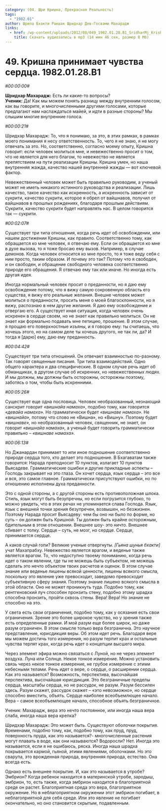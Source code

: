 ```yaml
---
category: (04. Шри Кришна, Прекрасная Реальность)
tags:
  - "1982.01"
author: Шрила Бхакти Ракшак Шридхар Дев-Госвами Махарадж
links:
  - href: /wp-content/uploads/2012/08/049_1982.01.28.B1_SridharMj_Krishna_prinimaet_chuvstva_serdca.mp3
    title: Скачать аудиозапись в mp3 (14 мин 46 сек, размер 8 Мб)
---
```


# 49. Кришна принимает чувства сердца. 1982.01.28.B1

*#00:00:00#*

**Шридхар Махарадж:** Есть ли какие-то вопросы?\
**Ученик:** Да! Как мы можем понять разницу между внутренним голосом, как вы говорите, и многочисленными другими голосами, которые предлагают нам наслаждаться майей, и идти в разные стороны? Мы слышим многие внутренние голоса.

*#00:00:21#*

Шридхар Махарадж: То, что я понимаю, за это, в этих рамках, в рамках моего понимания я несу ответственность. То, чего я не знаю, я не могу отвечать за это. Но, соответственно, согласно моему опыту, Кришна говорит: если человек молиться мне, и невежественно просит о том, что не является для него благом, то невежество не является препятствием на пути реализации Кришны. Кришна умен, но наша внутренняя жажда, качество нашей внутренней жажды — вот ключевой фактор.

Невежественный человек может быть правильно руководим, а ученый может не иметь никакого истинного руководства и реализации. Лишь качество, такое качество как искренность, а искренность зависит от сукрити, качество сукрити, которое я обрел от вайшнавов, получил от вайшнавов в прошлых рождениях, благодаря прошлым действиям. Сукрити, качество сукрити будет направлять нас. В целом говорится так — сукрити.

*#00:02:07#*

Существует три типа отношения, когда речь идет об освобождении, или нашем достижении Кришны, как правило. Соответственно тому, как обращается ко мне человек, я отвечаю ему. Если он обращается ко мне в духе вызова, то я тоже бросаю ему вызов. Например, в случае демонов. Когда человек относится ко мне просто, то я тоже веду себя с ним просто, таким образом. И почему это так? Потому что я свободен, и он свободен, и обращение свободного человека соответственно природе его обращения. Я отвечаю ему так или иначе. Но иногда есть другая идея.

Иногда нормальный человек просит о преданности, но я даю ему освобождение потому, что я вижу самую сокровенную область его существа, я вижу его реальные желания. Внешне человек может молиться о преданности, просить меня о моей благосклонности, но я вижу, распознаю в нем другие желания. Я даю ему освобождение и отвергаю его. А существует иная ситуация, когда человек очень искренен в сердце своем, но не знает как правильно молиться. Он не знает как формально подавать мне петицию, прошение. В этом случае, я прощаю его поверхностные изъяны, и я говорю ему: ты считаешь, что хочешь этого, но на самом деле ты хочешь другого, не так ли, да? И тогда я [дарю] ему, даю ему преданность.

*#00:04:42#*

Существует три типа отношений. Он отвечает взаимностью по-разному. Так говорят священные писания. Три типа взаимодействий. Одно общего характера и два специфические. В одном случае речь идет об обманщиках, в другом случае об искренних, но невежественных людях. И мы должны, мы должны быть осторожны, осторожны поэтому, заботясь о том, чтобы быть искренними.

*#00:05:26#*

Существует еще одна пословица. Человек необразованный, незнающий санскрит говорит *«вишнайа намаха»*, подобно тому, как говорится *«девайа намаха»*. Но грамматически будет *«вишнаве намаха».* Не *«вишнайа»,* потому что слово не «Вишна», но «Вишну». Поэтому будет *«вишнаве»,* но необразованный человек, священник, не знает, он говорит *«вишнайа намаха»,* а ученый будет говорить грамматически правильно – *«вишнаве намаха».*

*#00:06:13#*

Но Джанардан принимает то или иное подношение соответственно природе сердца того, кто делает это подношение. В Бхагаватам также говорится: Нарада преподносит 10 пунктов, излагает 10 пунктов Вьясадеве. Грамматические ошибки и другие прикладные аспекты – Господь закрывает на это глаза. Он хочет сердца, язык сердца – это все и вся, это самое главное. Грамматически присутствуют ошибки, но по отношению исполнены духа преданности.

Это с одной стороны, а с другой стороны есть противоположная шлока. Стиль, язык могут быть безупречны, но если погрузится глубоко, то можно увидеть, что в этих речах не упоминается слава Господа. Язык, язык с внешней точки зрения безупречен, возвышен, но безжизнен. Поэтому Нарада просит Вьясадеву: чем бы оно ни было по форме, но суть – он должен быть Кришной. Ты должен быть крайне осторожным, бдительным в этом отношении. Внешнее шоу- это ничто. Внешнее сбивает с толку. Сердце – суть, не мозг, но сердце. Сердце, принимается сердце.

А каков случай гопи? Великие ученые отвергнуты. *[Гьяна шунья бхакти]* учат Махапрабху. Невежество является врагом, и веденье также является врагом. То, что недоступно твоему пониманию, когда речь идет о таком явлении, где ты не можешь быть субъектом, не можешь сделать это нечто объектом твоих расчетов и оценок. В этом случае знание или веденье лишены всякой ценности, лишены всякого смысла, поскольку это явление уже превосходит, заведомо превосходит субъективную сферу знания. Поэтому знание лишено всякого смысла в этой области. Оно не может проникнуть туда. Подобно тому, как рентгеновский луч способен пронзить стену, подобно этому шрадха способна пронзить, пройти сквозь стены. Вера! Вера! Но знание не способно на это.

У света есть свои ограничения, подобно тому, как у осязания есть свои ограничения. Зрение это более широкое чувство, но у зрения также есть определенные рамки. И мой разум еще более широк, но даже разум ограничен. В этом смысле только вера безгранична. Это научное представление, юрисдикция веры. Об этом идет речь. Благодаря вере мы можем достичь того измерения, но разум терпит крах и остальные чувства терпят крах, когда речь идет о концепции высшего мира.

Через элемент эфира можно связаться с Луной, но не через элемент воздуха. Луна или Солнце. Некое тонкое измерение. Можно установить связь через некое тонкое измерение, не грубое измерение с этими небесными телами. Речь идет о вере, о сердце, о расширении сердца. Как это называется? Возможность, перспектива, высочайшая перспектива, высочайшая юрисдикция. Это безграничные пределы сердца, масштабы сердца, но не рассудок, не разум. Разум бессилен здесь. Разум скажет, рассудок скажет – «это невозможно», но сердце способно вместить, объять. Сердце наиболее всеобъемлющее начало. Вера – самое всеобъемлющее начало, способное объять безграничное.

Ученик: Махарадж, вера это нечто постоянное, или иногда наша вера слаба, иногда наша вера крепка?

Шридхар Махарадж: Это может быть. Существуют оболочки покрытия. Временами, подобно тому, как, подобно тому, как пруд, пруд, поверхность пруда, как это называется?- многочисленные растения могут плавать в воде, как они называются? Водоросли? Нет. Иногда это называется, если я не ошибаюсь, ряска. Иногда наша шрадха покрывается кармой, гьяной, этими явлениями, оболочками. Но это сварупа, это врожденная природа, внутренняя природа, естество. Она всегда есть.

Однако есть внешнее покрытие. И, как это называется в утробе? Эмбрион? Когда ребенок находится в материнской утробе, зародыш, эмбрион, то, есть также, когда эмбрион находится в благоприятной среде он растет. Благоприятная среда это вера, благоприятное окружение. Но в неблагоприятном окружении этот эмбрион погибает, в неблагоприятной для себя среде. Или это явление не погибает окончательно, но оно становится скрытым, подавленным.


